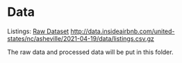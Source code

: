 # Data
Listings: [Raw Dataset](http://data.insideairbnb.com/united-states/nc/asheville/2021-04-19/data/listings.csv.gz)
http://data.insideairbnb.com/united-states/nc/asheville/2021-04-19/data/listings.csv.gz

The raw data and processed data will be put in this folder.
